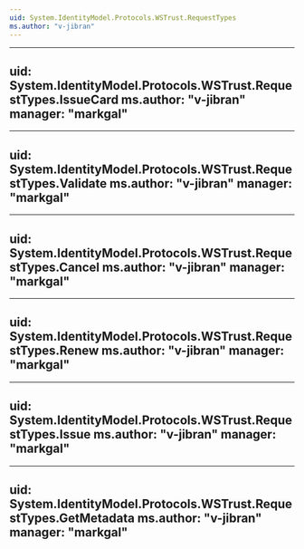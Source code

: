 ```yaml
---
uid: System.IdentityModel.Protocols.WSTrust.RequestTypes
ms.author: "v-jibran"
---
```


---
uid: System.IdentityModel.Protocols.WSTrust.RequestTypes.IssueCard
ms.author: "v-jibran"
manager: "markgal"
---

---
uid: System.IdentityModel.Protocols.WSTrust.RequestTypes.Validate
ms.author: "v-jibran"
manager: "markgal"
---

---
uid: System.IdentityModel.Protocols.WSTrust.RequestTypes.Cancel
ms.author: "v-jibran"
manager: "markgal"
---

---
uid: System.IdentityModel.Protocols.WSTrust.RequestTypes.Renew
ms.author: "v-jibran"
manager: "markgal"
---

---
uid: System.IdentityModel.Protocols.WSTrust.RequestTypes.Issue
ms.author: "v-jibran"
manager: "markgal"
---

---
uid: System.IdentityModel.Protocols.WSTrust.RequestTypes.GetMetadata
ms.author: "v-jibran"
manager: "markgal"
---

